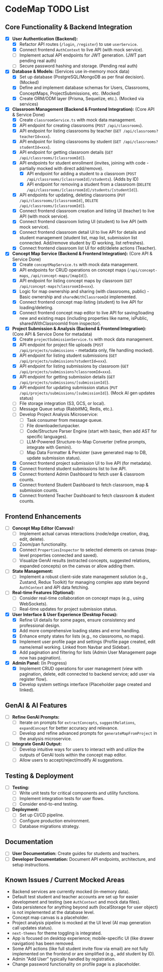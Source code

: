 
# CodeMap TODO List

## Core Functionality & Backend Integration
- [x] **User Authentication (Backend):**
    - [x] Refactor API routes (`/login`, `/register`) to use `userService`.
    - [x] Connect frontend `AuthContext` to live API (with mock service).
    - [ ] Implement actual API endpoints for JWT generation. (JWT part pending real auth)
    - [ ] Secure password hashing and storage. (Pending real auth)
- [x] **Database & Models:** (Services use in-memory mock data)
    - [x] Set up database (PostgreSQL/MongoDB as per final decision). (Mocked)
    - [x] Define and implement database schemas for Users, Classrooms, ConceptMaps, ProjectSubmissions, etc. (Mocked)
    - [x] Create ORM/ODM layer (Prisma, Sequelize, etc.). (Mocked via services)
- [x] **Classroom Management (Backend & Frontend Integration):** (Core API & Service Done)
    - [x] Create `classroomService.ts` with mock data management.
    - [x] API endpoint for creating classrooms (`POST /api/classrooms`).
    - [x] API endpoint for listing classrooms by teacher (`GET /api/classrooms?teacherId=xxx`).
    - [x] API endpoint for listing classrooms by student (`GET /api/classrooms?studentId=xxx`).
    - [x] API endpoint for getting classroom details (`GET /api/classrooms/[classroomId]`).
    - [x] API endpoints for student enrollment (invites, joining with code - partially mocked with direct add/remove).
        - [x] API endpoint for adding a student to a classroom (`POST /api/classrooms/[classroomId]/students`). (Adds by ID)
        - [x] API endpoint for removing a student from a classroom (`DELETE /api/classrooms/[classroomId]/students/[studentId]`).
    - [x] API endpoints for updating, deleting classrooms (`PUT /api/classrooms/[classroomId]`, `DELETE /api/classrooms/[classroomId]`).
    - [x] Connect frontend classroom creation and listing UI (teacher) to live API (with mock service).
    - [x] Connect frontend classroom listing UI (student) to live API (with mock service).
    - [x] Connect frontend classroom detail UI to live API for details and student management (student list, map list, submission list connected. Add/remove student by ID working, list refreshes).
    - [x] Connect frontend classroom list UI for edit/delete actions (Teacher).
- [x] **Concept Map Service (Backend & Frontend Integration):** (Core API & Service Done)
    - [x] Create `conceptMapService.ts` with mock data management.
    - [x] API endpoints for CRUD operations on concept maps (`/api/concept-maps`, `/api/concept-maps/[mapId]`).
    - [x] API endpoint for listing concept maps by classroom (`GET /api/concept-maps?classroomId=xxx`).
    - [x] Logic for map ownership and sharing (with classrooms, public) - Basic ownership and `sharedWithClassroomId` implemented.
    - [x] Connect frontend concept map listing (student) to live API for loading/deleting.
    - [x] Connect frontend concept map editor to live API for saving/loading new and existing maps (including properties like name, isPublic, sharedWithClassroomId from inspector).
- [x] **Project Submission & Analysis (Backend & Frontend Integration):** (Core API & Service Done for metadata)
    - [x] Create `projectSubmissionService.ts` with mock data management.
    - [x] API endpoint for project file uploads (`POST /api/projects/submissions` - metadata only, file handling mocked).
    - [x] API endpoint for listing student submissions (`GET /api/projects/submissions?studentId=xxx`).
    - [x] API endpoint for listing submissions by classroom (`GET /api/projects/submissions?classroomId=xxx`).
    - [x] API endpoint for getting submission details (`GET /api/projects/submissions/[submissionId]`).
    - [x] API endpoint for updating submission status (`PUT /api/projects/submissions/[submissionId]`). (Mock AI gen updates status)
    - [ ] File storage integration (S3, GCS, or local).
    - [ ] Message Queue setup (RabbitMQ, Redis, etc.).
    - [ ] Develop Project Analysis Microservice:
        - [ ] Task consumer from message queue.
        - [ ] File downloader/unpacker.
        - [ ] Code/Structure Parser Engine (start with basic, then add AST for specific languages).
        - [ ] LLM-Powered Structure-to-Map Converter (refine prompts, integrate with Gemini).
        - [ ] Map Data Formatter & Persister (save generated map to DB, update submission status).
    - [x] Connect frontend project submission UI to live API (for metadata).
    - [x] Connect frontend student submissions list to live API.
    - [x] Connect frontend Admin Dashboard to fetch user & classroom counts.
    - [x] Connect frontend Student Dashboard to fetch classroom, map & submission counts.
    - [x] Connect frontend Teacher Dashboard to fetch classroom & student counts.

## Frontend Enhancements
- [ ] **Concept Map Editor (Canvas):**
    - [ ] Implement actual canvas interactions (node/edge creation, drag, edit, delete).
    - [ ] Zoom/pan functionality.
    - [x] Connect `PropertiesInspector` to selected elements on canvas (map-level properties connected and saved).
    - [ ] Visualize GenAI results (extracted concepts, suggested relations, expanded concepts) on the canvas or allow adding them.
- [ ] **State Management:**
    - [ ] Implement a robust client-side state management solution (e.g., Zustand, Redux Toolkit) for managing complex app state beyond `AuthContext` and API data fetching.
- [ ] **Real-time Features (Optional):**
    - [ ] Consider real-time collaboration on concept maps (e.g., using WebSockets).
    - [ ] Real-time updates for project submission status.
- [x] **User Interface & User Experience (Desktop Focus):**
    - [x] Refine UI details for some pages, ensure consistency and professional design.
    - [x] Add more comprehensive loading states and error handling.
    - [x] Enhance empty states for lists (e.g., no classrooms, no maps).
    - [x] Implement user profile page and settings (Profile page created, edit name/email working. Linked from Navbar and Sidebar).
    - [x] Add pagination and filtering for lists (Admin User Management page now has pagination).
- [x] **Admin Panel:** (In Progress)
    - [x] Implement CRUD operations for user management (view with pagination, delete, edit connected to backend service; add user via register flow).
    - [x] Develop system settings interface (Placeholder page created and linked).

## GenAI & AI Features
- [ ] **Refine GenAI Prompts:**
    - [ ] Iterate on prompts for `extractConcepts`, `suggestRelations`, `expandConcept` for better accuracy and relevance.
    - [ ] Develop and refine advanced prompts for `generateMapFromProject` in the analysis microservice.
- [ ] **Integrate GenAI Output:**
    - [ ] Develop intuitive ways for users to interact with and utilize the outputs of GenAI tools within the concept map editor.
    - [ ] Allow users to accept/reject/modify AI suggestions.

## Testing & Deployment
- [ ] **Testing:**
    - [ ] Write unit tests for critical components and utility functions.
    - [ ] Implement integration tests for user flows.
    - [ ] Consider end-to-end testing.
- [ ] **Deployment:**
    - [ ] Set up CI/CD pipeline.
    - [ ] Configure production environment.
    - [ ] Database migrations strategy.

## Documentation
- [ ] **User Documentation:** Create guides for students and teachers.
- [ ] **Developer Documentation:** Document API endpoints, architecture, and setup instructions.

## Known Issues / Current Mocked Areas
- Backend services are currently mocked (in-memory data).
- Default test student and teacher accounts are set up for easier development and testing (see `AuthContext` and mock data files).
- Data persistence for anything beyond auth (localStorage for user object) is not implemented at the database level.
- Concept map canvas is a placeholder.
- Project analysis pipeline is mocked at the UI level (AI map generation call updates status).
- `next-themes` for theme toggling is integrated.
- App is focused on desktop experience; mobile-specific UI (like drawer navigation) has been removed.
- Some API actions (like full student invite flow via email) are not fully implemented on the frontend or are simplified (e.g., add student by ID).
- Admin "Add User" typically handled by registration.
- Change password functionality on profile page is a placeholder.
```